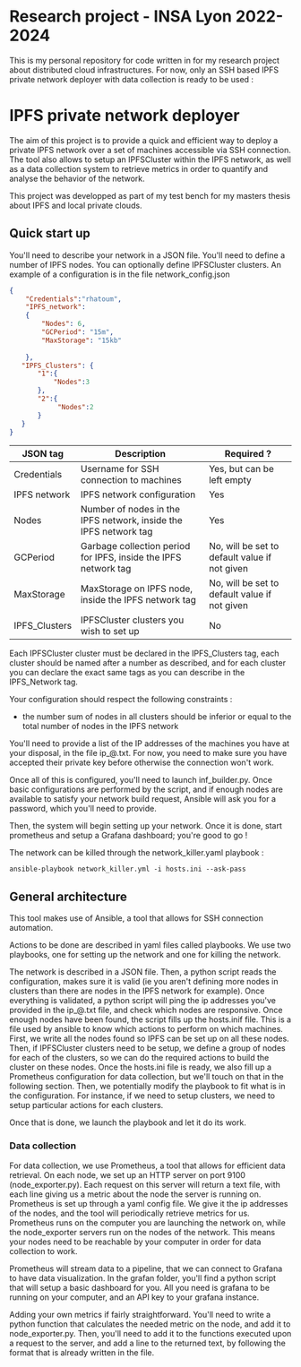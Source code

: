 # Research project - INSA Lyon 2022-2024

This is my personal repository for code written in for my research project about distributed cloud infrastructures. For now, only an SSH based IPFS private network deployer with data collection is ready to be used :

# IPFS private network deployer

The aim of this project is to provide a quick and efficient way to deploy a private IPFS network over a set of machines accessible via SSH connection. The tool also allows to setup an IPFSCluster within the IPFS network, as well as a data collection system to retrieve metrics in order to quantify and analyse the behavior of the network. 

This project was developped as part of my test bench for my masters thesis about IPFS and local private clouds.

## Quick start up

You'll need to describe your network in a JSON file. You'll need to define a number of IPFS nodes. You can optionally define IPFSCluster clusters. An example of a configuration is in the file network_config.json

```JSON
{
    "Credentials":"rhatoum",
    "IPFS_network":
    {
        "Nodes": 6,
        "GCPeriod": "15m",
        "MaxStorage": "15kb"
        
    },
   "IPFS_Clusters": {
       "1":{
           "Nodes":3
       },
       "2":{
            "Nodes":2
       }
   }
}
````
| JSON tag | Description | Required ?|
|----------|----------|----------|
| Credentials  | Username for SSH connection to machines   | Yes, but can be left empty |
| IPFS network | IPFS network configuration   | Yes   |
| Nodes  | Number of nodes in the IPFS network, inside the IPFS network tag  | Yes   |
| GCPeriod   | Garbage collection period for IPFS, inside the IPFS network tag  | No, will be set to default value if not given  |
| MaxStorage  | MaxStorage on IPFS node, inside the IPFS network tag   | No, will be set to default value if not given   |
| IPFS_Clusters   | IPFSCluster clusters you wish to set up  | No |

Each IPFSCluster cluster must be declared in the IPFS_Clusters tag, each cluster should be named after a number as described, and for each cluster you can declare the exact same tags as you can describe in the IPFS_Network tag. 

Your configuration should respect the following constraints : 
- the number sum of nodes in all clusters should be inferior or equal to the total number of nodes in the IPFS network

You'll need to provide a list of the IP addresses of the machines you have at your disposal, in the file ip_@.txt. For now, you need to make sure you have accepted their private key before otherwise the connection won't work. 

Once all of this is configured, you'll need to launch inf_builder.py.
Once basic configurations are performed by the script, and if enough nodes are available to satisfy your network build request, Ansible will ask you for a password, which you'll need to provide. 

Then, the system will begin setting up your network. Once it is done, start prometheus and setup a Grafana dashboard; you're good to go !

The network can be killed through the network_killer.yaml playbook :

```
ansible-playbook network_killer.yml -i hosts.ini --ask-pass
```
## General architecture 

This tool makes use of Ansible, a tool that allows for SSH connection automation. 

Actions to be done are described in yaml files called playbooks. We use two playbooks, one for setting up the network and one for killing the network.

The network is described in a JSON file. Then, a python script reads the configuration, makes sure it is valid (ie you aren't defining more nodes in clusters than there are nodes in the IPFS network for example). Once everything is validated, a python script will ping the ip addresses you've provided in the ip_@.txt file, and check which nodes are responsive. Once enough nodes have been found, the script fills up the hosts.inif file. This is a file used by ansible to know which actions to perform on which machines. 
First, we write all the nodes found so IPFS can be set up on all these nodes.
Then, if IPFSCluster clusters need to be setup, we define a group of nodes for each of the clusters, so we can do the required actions to build the cluster on these nodes.
Once the hosts.ini file is ready, we also fill up a Prometheus configuration for data collection, but we'll touch on that in the following section.
Then, we potentially modify the playbook to fit what is in the configuration. For instance, if we need to setup clusters, we need to setup particular actions for each clusters. 

Once that is done, we launch the playbook and let it do its work. 

### Data collection

For data collection, we use Prometheus, a tool that allows for efficient data retrieval. On each node, we set up an HTTP server on port 9100 (node_exporter.py). Each request on this server will return a text file, with each line giving us a metric about the node the server is running on. 
Prometheus is set up through a yaml config file. We give it the ip addresses of the nodes, and the tool will periodically retrieve metrics for us. 
Prometheus runs on the computer you are launching the network on, while the node_exporter servers run on the nodes of the network. This means your nodes need to be reachable by your computer in order for data collection to work. 

Prometheus will stream data to a pipeline, that we can connect to Grafana to have data visualization. In the grafan folder, you'll find a python script that will setup a basic dashboard for you. All you need is grafana to be running on your computer, and an API key to your grafana instance. 

Adding your own metrics if fairly straightforward. You'll need to write a python function that calculates the needed metric on the node, and add it to node_exporter.py. Then, you'll need to add it to the functions executed upon a request to the server, and add a line to the returned text, by following the format that is already written in the file. 


